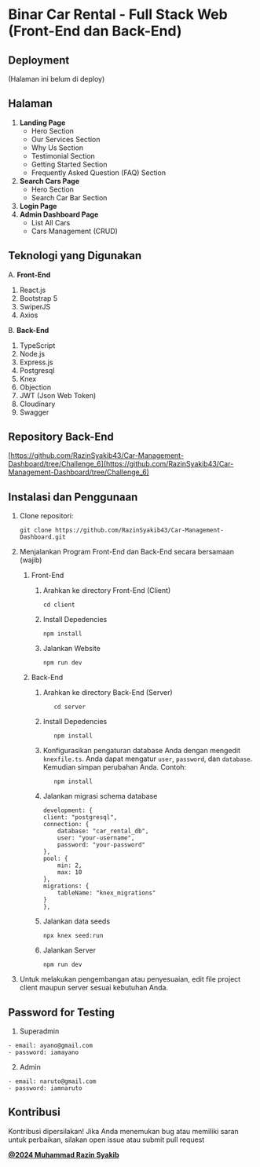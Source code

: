 # Binar Car Rental - Full Stack Web (Front-End dan Back-End)

## Deployment

(Halaman ini belum di deploy)

## Halaman

1. **Landing Page**
   - Hero Section
   - Our Services Section
   - Why Us Section
   - Testimonial Section
   - Getting Started Section
   - Frequently Asked Question (FAQ) Section
2. **Search Cars Page**
   - Hero Section
   - Search Car Bar Section
3. **Login Page**
4. **Admin Dashboard Page**
   * List All Cars
   * Cars Management (CRUD)

## Teknologi yang Digunakan

A. **Front-End**

1. React.js
2. Bootstrap 5
3. SwiperJS
4. Axios

B. **Back-End**

1. TypeScript
2. Node.js
3. Express.js
4. Postgresql
5. Knex
6. Objection
7. JWT (Json Web Token)
8. Cloudinary
9. Swagger

## Repository Back-End

[https://github.com/RazinSyakib43/Car-Management-Dashboard/tree/Challenge_6](https://github.com/RazinSyakib43/Car-Management-Dashboard/tree/Challenge_6)

## Instalasi dan Penggunaan

1. Clone repositori:

   ```
   git clone https://github.com/RazinSyakib43/Car-Management-Dashboard.git
   ```
2. Menjalankan Program Front-End dan Back-End secara bersamaan (wajib)

   1. Front-End

      1. Arahkan ke directory Front-End (Client)

         ```
         cd client
         ```
      2. Install Depedencies

         ```
         npm install
         ```
      3. Jalankan Website

         ```
         npm run dev
         ```
   2. Back-End

      1. Arahkan ke directory Back-End (Server)

         ```
            cd server
         ```
      2. Install Depedencies

         ```
            npm install
         ```
      3. Konfigurasikan pengaturan database Anda dengan mengedit `knexfile.ts`. Anda dapat mengatur `user`, `password`, dan `database`. Kemudian simpan perubahan Anda. Contoh:
         ```
            npm install
         ```
      4. Jalankan migrasi schema database
            ```
            development: {
            client: "postgresql",
            connection: {
                database: "car_rental_db",
                user: "your-username",
                password: "your-password"
            },
            pool: {
                min: 2,
                max: 10
            },
            migrations: {
                tableName: "knex_migrations"
            }
            },
            ```
      6. Jalankan data seeds
            ```
            npx knex seed:run
            ```
      7. Jalankan Server
         ```
         npm run dev
         ```


3. Untuk melakukan pengembangan atau penyesuaian, edit file project client maupun server sesuai kebutuhan Anda.

## Password for Testing

1. Superadmin

```
- email: ayano@gmail.com
- password: iamayano
```

2. Admin

```
- email: naruto@gmail.com
- password: iamnaruto
```

## Kontribusi

Kontribusi dipersilakan! Jika Anda menemukan bug atau memiliki saran untuk perbaikan, silakan open issue atau submit pull request

[**@2024 Muhammad Razin Syakib**](https://www.linkedin.com/in/muhammad-razin-syakib/)

